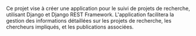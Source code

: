 Ce projet vise à créer une application pour le suivi de projets de recherche, utilisant Django et Django REST Framework. L'application facilitera la gestion des informations détaillées sur les projets de recherche, les chercheurs impliqués, et les publications associées.
